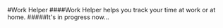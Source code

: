 #Work Helper
####Work Helper helps you track your time at work or at home.
#####It's in progress now...